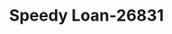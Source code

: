 ---
f_zip-code: 54868
f_state-code: WI
title: Speedy Loan-26831
f_phone: 715-234-8100
f_city-only: Rice Lake
f_address: 1604 S Main Street Rice Lake
f_location-unique-id: '26831'
slug: speedy-loan-26831
updated-on: '2024-05-30T13:46:58.046Z'
created-on: '2024-05-30T13:36:59.803Z'
published-on: '2024-05-30T13:54:32.469Z'
f_city-state: cms/city/rice-lake-wi.md
f_company: cms/company/speedy-loan.md
f_state: cms/state/wisconsin.md
layout: '[payday-loan].html'
tags: payday-loan
---